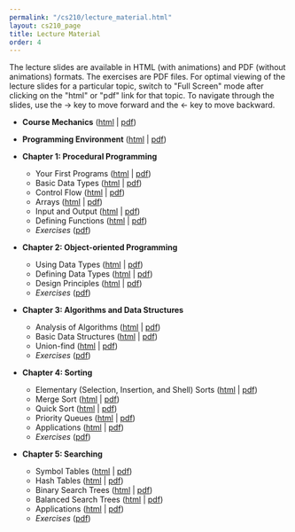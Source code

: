 ```yaml
---
permalink: "/cs210/lecture_material.html"
layout: cs210_page
title: Lecture Material
order: 4
---
```


The lecture slides are available in HTML (with animations) and PDF (without animations) formats. The exercises are PDF files. For optimal viewing of the lecture slides for a particular topic, switch to "Full Screen" mode after clicking on the "html" or "pdf" link for that topic. To navigate through the slides, use the &rarr; key to move forward and the &larr; key to move backward.

- **Course Mechanics** ([html](https://www.cs.umb.edu/~siyer/teaching/cs210/CourseMechanics.html) \| [pdf](https://www.cs.umb.edu/~siyer/teaching/cs210/CourseMechanics.pdf))

- **Programming Environment** ([html](https://www.cs.umb.edu/~siyer/teaching/cs210/ProgrammingEnvironment.html) \| [pdf](https://www.cs.umb.edu/~siyer/teaching/cs210/ProgrammingEnvironment.pdf))

- **Chapter 1: Procedural Programming**
  - Your First Programs ([html](https://www.cs.umb.edu/~siyer/teaching/cs210/YourFirstPrograms.html) \| [pdf](https://www.cs.umb.edu/~siyer/teaching/cs210/YourFirstPrograms.pdf))
  - Basic Data Types ([html](https://www.cs.umb.edu/~siyer/teaching/cs210/BasicDataTypes.html) \| [pdf](https://www.cs.umb.edu/~siyer/teaching/cs210/BasicDataTypes.pdf))
  - Control Flow ([html](https://www.cs.umb.edu/~siyer/teaching/cs210/ControlFlow.html) \| [pdf](https://www.cs.umb.edu/~siyer/teaching/cs210/ControlFlow.pdf))
  - Arrays ([html](https://www.cs.umb.edu/~siyer/teaching/cs210/Arrays.html) \| [pdf](https://www.cs.umb.edu/~siyer/teaching/cs210/Arrays.pdf))
  - Input and Output ([html](https://www.cs.umb.edu/~siyer/teaching/cs210/InputAndOutput.html) \| [pdf](https://www.cs.umb.edu/~siyer/teaching/cs210/InputAndOutput.pdf))
  - Defining Functions ([html](https://www.cs.umb.edu/~siyer/teaching/cs210/DefiningFunctions.html) \| [pdf](https://www.cs.umb.edu/~siyer/teaching/cs210/DefiningFunctions.pdf))
  - *Exercises* ([pdf](https://www.cs.umb.edu/~siyer/teaching/cs210/procedural_programming_exercises.pdf))

- **Chapter 2: Object-oriented Programming**
  - Using Data Types ([html](https://www.cs.umb.edu/~siyer/teaching/cs210/UsingDataTypes.html) \| [pdf](https://www.cs.umb.edu/~siyer/teaching/cs210/UsingDataTypes.pdf))
  - Defining Data Types ([html](https://www.cs.umb.edu/~siyer/teaching/cs210/DefiningDataTypes.html) \| [pdf](https://www.cs.umb.edu/~siyer/teaching/cs210/DefiningDataTypes.pdf))
  - Design Principles ([html](https://www.cs.umb.edu/~siyer/teaching/cs210/DesignPrinciples.html) \| [pdf](https://www.cs.umb.edu/~siyer/teaching/cs210/DesignPrinciples.pdf))
  - *Exercises* ([pdf](https://www.cs.umb.edu/~siyer/teaching/cs210/object_oriented_programming_exercises.pdf))
  
- **Chapter 3: Algorithms and Data Structures**
  - Analysis of Algorithms ([html](https://www.cs.umb.edu/~siyer/teaching/cs210/AnalysisOfAlgorithms.html) \| [pdf](https://www.cs.umb.edu/~siyer/teaching/cs210/AnalysisOfAlgorithms.pdf))
  - Basic Data Structures ([html](https://www.cs.umb.edu/~siyer/teaching/cs210/BasicDataStructures.html) \| [pdf](https://www.cs.umb.edu/~siyer/teaching/cs210/BasicDataStructures.pdf))
  - Union-find ([html](https://www.cs.umb.edu/~siyer/teaching/cs210/UnionFind.html) \| [pdf](https://www.cs.umb.edu/~siyer/teaching/cs210/UnionFind.pdf))
  - *Exercises* ([pdf](https://www.cs.umb.edu/~siyer/teaching/cs210/algorithms_and_data_structures_exercises.pdf))
- **Chapter 4: Sorting**
  - Elementary (Selection, Insertion, and Shell) Sorts ([html](https://www.cs.umb.edu/~siyer/teaching/cs210/ElementarySorts.html) \| [pdf](https://www.cs.umb.edu/~siyer/teaching/cs210/ElementarySorts.pdf))
  - Merge Sort ([html](https://www.cs.umb.edu/~siyer/teaching/cs210/Mergesort.html) \| [pdf](https://www.cs.umb.edu/~siyer/teaching/cs210/Mergesort.pdf))
  - Quick Sort ([html](https://www.cs.umb.edu/~siyer/teaching/cs210/Quicksort.html) \| [pdf](https://www.cs.umb.edu/~siyer/teaching/cs210/Quicksort.pdf))
  - Priority Queues ([html](https://www.cs.umb.edu/~siyer/teaching/cs210/PriorityQueues.html) \| [pdf](https://www.cs.umb.edu/~siyer/teaching/cs210/PriorityQueues.pdf))
  - Applications ([html](https://www.cs.umb.edu/~siyer/teaching/cs210/SortingApplications.html) \| [pdf](https://www.cs.umb.edu/~siyer/teaching/cs210/SortingApplications.pdf))
  - *Exercises* ([pdf](https://www.cs.umb.edu/~siyer/teaching/cs210/sorting_exercises.pdf))

- **Chapter 5: Searching**
  - Symbol Tables ([html](https://www.cs.umb.edu/~siyer/teaching/cs210/SymbolTables.html) \| [pdf](https://www.cs.umb.edu/~siyer/teaching/cs210/SymbolTables.pdf))
  - Hash Tables ([html](https://www.cs.umb.edu/~siyer/teaching/cs210/HashTables.html) \| [pdf](https://www.cs.umb.edu/~siyer/teaching/cs210/HashTables.pdf))
  - Binary Search Trees ([html](https://www.cs.umb.edu/~siyer/teaching/cs210/BinarySearchTrees.html) \| [pdf](https://www.cs.umb.edu/~siyer/teaching/cs210/BinarySearchTrees.pdf))
  - Balanced Search Trees ([html](https://www.cs.umb.edu/~siyer/teaching/cs210/BalancedSearchTrees.html) \| [pdf](https://www.cs.umb.edu/~siyer/teaching/cs210/BalancedSearchTrees.pdf))
  - Applications ([html](https://www.cs.umb.edu/~siyer/teaching/cs210/SearchingApplications.html) \| [pdf](https://www.cs.umb.edu/~siyer/teaching/cs210/SearchingApplications.pdf))
  - *Exercises* ([pdf](https://www.cs.umb.edu/~siyer/teaching/cs210/searching_exercises.pdf)) 
